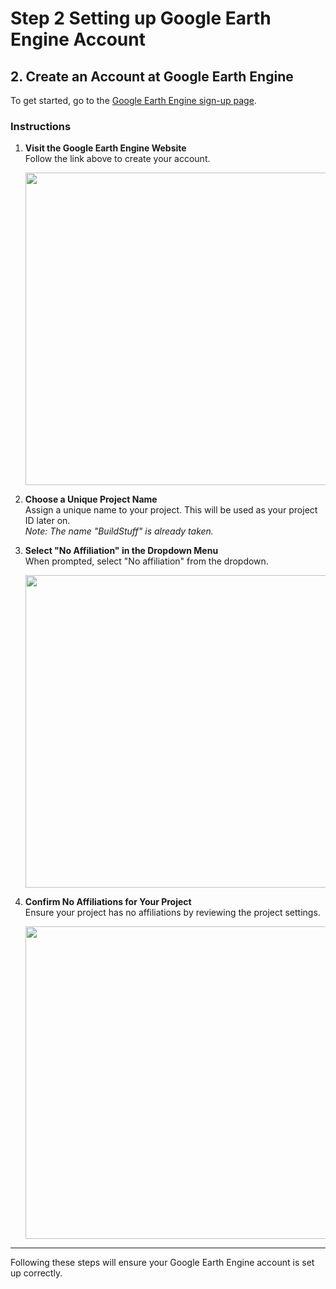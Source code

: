 # Step 2 Setting up Google Earth Engine Account

## 2. Create an Account at Google Earth Engine

To get started, go to the [Google Earth Engine sign-up page](https://code.earthengine.google.com/).

### Instructions

1. **Visit the Google Earth Engine Website**  
   Follow the link above to create your account.

   <img src="https://github.com/user-attachments/assets/062152d6-77dd-4ac8-b6c6-f38973ad6733" width="500">

2. **Choose a Unique Project Name**  
   Assign a unique name to your project. This will be used as your project ID later on.  
   *Note: The name "BuildStuff" is already taken.*

3. **Select "No Affiliation" in the Dropdown Menu**  
   When prompted, select "No affiliation" from the dropdown.

   <img src="https://github.com/user-attachments/assets/302cecfd-9999-4e65-b4f1-d071c3b7bed1" width="500">

4. **Confirm No Affiliations for Your Project**  
   Ensure your project has no affiliations by reviewing the project settings.

   <img src="https://github.com/user-attachments/assets/9b91ddbb-eeb0-46d1-9199-9d7a630552d1" width="500">

---

Following these steps will ensure your Google Earth Engine account is set up correctly.
